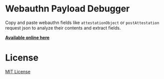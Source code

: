 # Webauthn Payload Debugger

Copy and paste webauthn fields like `attestationObject` or `postAttestation` request json to analyze their contents and extract fields.

[**Available online here**](https://vthub.github.io/webauthn-debugger/)

# License

[MIT License](https://github.com/vthub/webauthn-debugger/blob/master/LICENSE)
